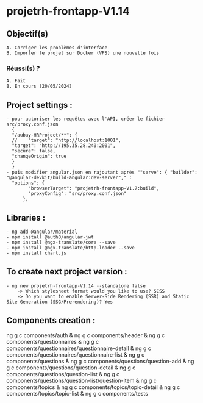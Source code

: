 # projetrh-frontapp-V1.14

## Objectif(s)
    A. Corriger les problèmes d'interface
    B. Importer le projet sur Docker (VPS) une nouvelle fois


### Réussi(s) ?
    A. Fait
    B. En cours (20/05/2024)


## Project settings :
    - pour autoriser les requêtes avec l'API, créer le fichier src/proxy.conf.json
      {
      "/aubay-HRProject/**": {
      //    "target": "http://localhost:1001",
      "target": "http://195.35.28.240:2001",
      "secure": false,
      "changeOrigin": true
      }
      }
    - puis modifier angular.json en rajoutant après ""serve": { "builder": "@angular-devkit/build-angular:dev-server"," :
      "options": {
            "browserTarget": "projetrh-frontapp-V1.7:build",
            "proxyConfig": "src/proxy.conf.json"
          },


## Libraries :
    - ng add @angular/material
    - npm install @auth0/angular-jwt
    - npm install @ngx-translate/core --save
    - npm install @ngx-translate/http-loader --save
    - npm install chart.js


## To create next project version :
    - ng new projetrh-frontapp-V1.14 --standalone false
        -> Which stylesheet format would you like to use? SCSS
        -> Do you want to enable Server-Side Rendering (SSR) and Static Site Generation (SSG/Prerendering)? Yes


## Components creation :
ng g c components/auth
& ng g c components/header
& ng g c components/questionnaires
& ng g c components/questionnaires/questionnaire-detail
& ng g c components/questionnaires/questionnaire-list
& ng g c components/questions
& ng g c components/questions/question-add
& ng g c components/questions/question-detail
& ng g c components/questions/question-list
& ng g c components/questions/question-list/question-item
& ng g c components/topics
& ng g c components/topics/topic-detail
& ng g c components/topics/topic-list
& ng g c components/tests
